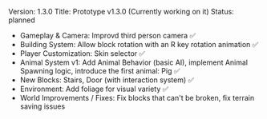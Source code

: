 Version: 1.3.0
Title: Prototype v1.3.0 (Currently working on it)
Status: planned

- Gameplay & Camera: Improvd third person camera ✅
- Building System: Allow block rotation with an R key rotation animation ✅
- Player Customization: Skin selector ✅
- Animal System v1: Add Animal Behavior (basic AI), implement Animal Spawning logic, introduce the first animal: Pig ✅
- New Blocks: Stairs, Door (with interaction system) ✅
- Environment: Add foliage for visual variety ✅
- World Improvements / Fixes: Fix blocks that can't be broken, fix terrain saving issues